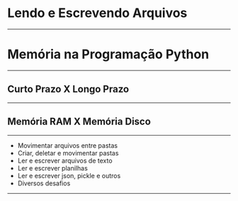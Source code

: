 
# Lendo e Escrevendo Arquivos

---

# Memória na Programação Python

---

## Curto Prazo X Longo Prazo

---

## Memória RAM X Memória Disco

---

- Movimentar arquivos entre pastas
- Criar, deletar e movimentar pastas
- Ler e escrever arquivos de texto
- Ler e escrever planilhas
- Ler e escrever json, pickle e outros
- Diversos desafios

---
